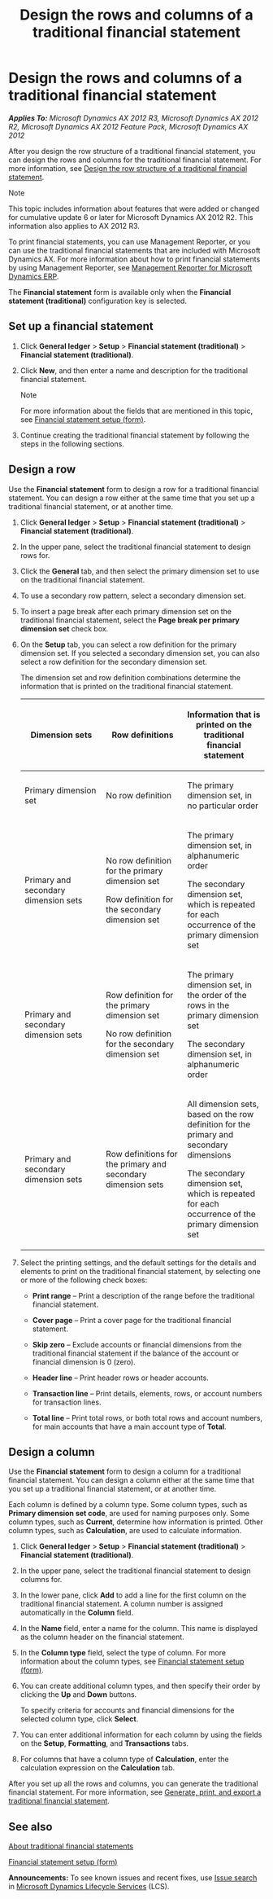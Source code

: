 ﻿---
title: Design the rows and columns of a traditional financial statement
TOCTitle: Design the rows and columns of a traditional financial statement
ms:assetid: ef8dc67f-adcd-49f0-b0d9-3745162d3b09
ms:mtpsurl: https://technet.microsoft.com/en-us/library/Aa551563(v=AX.60)
ms:contentKeyID: 44081061
ms.date: 04/18/2014
mtps_version: v=AX.60
---

# Design the rows and columns of a traditional financial statement 


_**Applies To:** Microsoft Dynamics AX 2012 R3, Microsoft Dynamics AX 2012 R2, Microsoft Dynamics AX 2012 Feature Pack, Microsoft Dynamics AX 2012_

After you design the row structure of a traditional financial statement, you can design the rows and columns for the traditional financial statement. For more information, see [Design the row structure of a traditional financial statement](design-the-row-structure-of-a-traditional-financial-statement.md).


> [!NOTE]
> <P>This topic includes information about features that were added or changed for cumulative update 6 or later for Microsoft Dynamics AX 2012 R2. This information also applies to AX 2012 R3.</P>



To print financial statements, you can use Management Reporter, or you can use the traditional financial statements that are included with Microsoft Dynamics AX. For more information about how to print financial statements by using Management Reporter, see [Management Reporter for Microsoft Dynamics ERP](http://go.microsoft.com/fwlink/?linkid=324762).

The **Financial statement** form is available only when the **Financial statement (traditional)** configuration key is selected.

## Set up a financial statement

1.  Click **General ledger** \> **Setup** \> **Financial statement (traditional)** \> **Financial statement (traditional)**.

2.  Click **New**, and then enter a name and description for the traditional financial statement.
    

    > [!NOTE]
    > <P>For more information about the fields that are mentioned in this topic, see <A href="https://technet.microsoft.com/en-us/library/aa600912(v=ax.60)">Financial statement setup (form)</A>.</P>



3.  Continue creating the traditional financial statement by following the steps in the following sections.

## Design a row

Use the **Financial statement** form to design a row for a traditional financial statement. You can design a row either at the same time that you set up a traditional financial statement, or at another time.

1.  Click **General ledger** \> **Setup** \> **Financial statement (traditional)** \> **Financial statement (traditional)**.

2.  In the upper pane, select the traditional financial statement to design rows for.

3.  Click the **General** tab, and then select the primary dimension set to use on the traditional financial statement.

4.  To use a secondary row pattern, select a secondary dimension set.

5.  To insert a page break after each primary dimension set on the traditional financial statement, select the **Page break per primary dimension set** check box.

6.  On the **Setup** tab, you can select a row definition for the primary dimension set. If you selected a secondary dimension set, you can also select a row definition for the secondary dimension set.
    
    The dimension set and row definition combinations determine the information that is printed on the traditional financial statement.
    
    <table>
    <colgroup>
    <col style="width: 33%" />
    <col style="width: 33%" />
    <col style="width: 33%" />
    </colgroup>
    <thead>
    <tr class="header">
    <th><p>Dimension sets</p></th>
    <th><p>Row definitions</p></th>
    <th><p>Information that is printed on the traditional financial statement</p></th>
    </tr>
    </thead>
    <tbody>
    <tr class="odd">
    <td><p>Primary dimension set</p></td>
    <td><p>No row definition</p></td>
    <td><p>The primary dimension set, in no particular order</p></td>
    </tr>
    <tr class="even">
    <td><p>Primary and secondary dimension sets</p></td>
    <td><p>No row definition for the primary dimension set</p>
    <p>Row definition for the secondary dimension set</p></td>
    <td><p>The primary dimension set, in alphanumeric order</p>
    <p>The secondary dimension set, which is repeated for each occurrence of the primary dimension set</p></td>
    </tr>
    <tr class="odd">
    <td><p>Primary and secondary dimension sets</p></td>
    <td><p>Row definition for the primary dimension set</p>
    <p>No row definition for the secondary dimension set</p></td>
    <td><p>The primary dimension set, in the order of the rows in the primary dimension set</p>
    <p>The secondary dimension set, in alphanumeric order</p></td>
    </tr>
    <tr class="even">
    <td><p>Primary and secondary dimension sets</p></td>
    <td><p>Row definitions for the primary and secondary dimension sets</p></td>
    <td><p>All dimension sets, based on the row definition for the primary and secondary dimensions</p>
    <p>The secondary dimension set, which is repeated for each occurrence of the primary dimension set</p></td>
    </tr>
    </tbody>
    </table>


7.  Select the printing settings, and the default settings for the details and elements to print on the traditional financial statement, by selecting one or more of the following check boxes:
    
      - **Print range** – Print a description of the range before the traditional financial statement.
    
      - **Cover page** – Print a cover page for the traditional financial statement.
    
      - **Skip zero** – Exclude accounts or financial dimensions from the traditional financial statement if the balance of the account or financial dimension is 0 (zero).
    
      - **Header line** – Print header rows or header accounts.
    
      - **Transaction line** – Print details, elements, rows, or account numbers for transaction lines.
    
      - **Total line** – Print total rows, or both total rows and account numbers, for main accounts that have a main account type of **Total**.

## Design a column

Use the **Financial statement** form to design a column for a traditional financial statement. You can design a column either at the same time that you set up a traditional financial statement, or at another time.

Each column is defined by a column type. Some column types, such as **Primary dimension set code**, are used for naming purposes only. Some column types, such as **Current**, determine how information is printed. Other column types, such as **Calculation**, are used to calculate information.

1.  Click **General ledger** \> **Setup** \> **Financial statement (traditional)** \> **Financial statement (traditional)**.

2.  In the upper pane, select the traditional financial statement to design columns for.

3.  In the lower pane, click **Add** to add a line for the first column on the traditional financial statement. A column number is assigned automatically in the **Column** field.

4.  In the **Name** field, enter a name for the column. This name is displayed as the column header on the financial statement.

5.  In the **Column type** field, select the type of column. For more information about the column types, see [Financial statement setup (form)](https://technet.microsoft.com/en-us/library/aa600912\(v=ax.60\)).

6.  You can create additional column types, and then specify their order by clicking the **Up** and **Down** buttons.
    
    To specify criteria for accounts and financial dimensions for the selected column type, click **Select**.

7.  You can enter additional information for each column by using the fields on the **Setup**, **Formatting**, and **Transactions** tabs.

8.  For columns that have a column type of **Calculation**, enter the calculation expression on the **Calculation** tab.

After you set up all the rows and columns, you can generate the traditional financial statement. For more information, see [Generate, print, and export a traditional financial statement](generate-print-and-export-a-traditional-financial-statement.md).

## See also

[About traditional financial statements](about-traditional-financial-statements.md)

[Financial statement setup (form)](https://technet.microsoft.com/en-us/library/aa600912\(v=ax.60\))

  
**Announcements:** To see known issues and recent fixes, use [Issue search](http://go.microsoft.com/fwlink/?linkid=389258) in [Microsoft Dynamics Lifecycle Services](http://go.microsoft.com/fwlink/?linkid=306505) (LCS).

